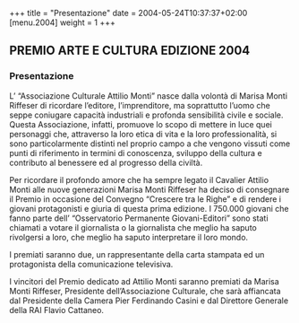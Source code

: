 +++
title = "Presentazione"
date = 2004-05-24T10:37:37+02:00
[menu.2004]
weight = 1
+++
## PREMIO ARTE E CULTURA EDIZIONE 2004

### Presentazione

L’ “Associazione Culturale Attilio Monti” nasce dalla volontà di Marisa Monti Riffeser di ricordare l’editore, l’imprenditore, ma soprattutto l’uomo che seppe coniugare capacità industriali e profonda sensibilità civile e sociale. Questa Associazione, infatti, promuove lo scopo di mettere in luce quei personaggi che, attraverso la loro etica di vita e la loro professionalità, si sono particolarmente distinti nel proprio campo a che vengono vissuti come punti di riferimento in termini di conoscenza, sviluppo della cultura e contributo al benessere ed al progresso della civiltà.

Per ricordare il profondo amore che ha sempre legato il Cavalier Attilio Monti alle nuove generazioni Marisa Monti Riffeser ha deciso di consegnare il Premio in occasione del Convegno “Crescere tra le Righe” e di rendere i giovani protagonisti e giuria di questa prima edizione.
I 750.000 giovani che fanno parte dell’ “Osservatorio Permanente Giovani-Editori” sono stati chiamati a votare il giornalista o la giornalista che meglio ha saputo rivolgersi a loro, che meglio ha saputo interpretare il loro mondo.

I premiati saranno due, un rappresentante della carta stampata ed un protagonista della comunicazione televisiva.

I vincitori del Premio dedicato ad Attilio Monti saranno premiati da Marisa Monti Riffeser, Presidente dell’Associazione Culturale, che sarà affiancata dal Presidente della Camera Pier Ferdinando Casini e dal Direttore Generale della RAI Flavio Cattaneo.
